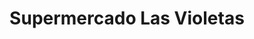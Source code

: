 ---
title: "Supermercado Las Violetas"
url: /providencia/supermercado-las-violetas/
shop: comodidad
---